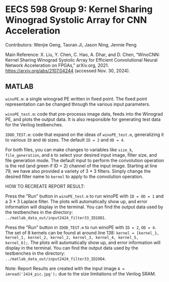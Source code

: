 # EECS 598 Group 9: Kernel Sharing Winograd Systolic Array for CNN Acceleration
Contributors: Wenjie Geng, Taoran Ji, Jason Ning, Jennie Peng 

Main Reference: X. Liu, Y. Chen, C. Hao, A. Dhar, and D. Chen, “WinoCNN: Kernel Sharing Winograd Systolic Array for Efficient Convolutional Neural Network Acceleration on FPGAs,” arXiv.org, 2021. https://arxiv.org/abs/2107.04244 (accessed Nov. 30, 2024).
‌
## MATLAB
`winoPE.m`: a single winograd PE written in fixed point. The fixed point representation can be changed through the various input parameters.

`winoPE_test.m`: code that pre-processs image data, feeds into the Winograd PE, and plots the output data. It is also responsible for generating test data for the Verilog testbenches.

`IDOD_TEST.m`: code that expand on the ideas of `winoPE_test.m`, generalizing it to various `ID` and `OD` sizes. The default `ID = 2` and `OD = 4`.

For both files, you can make changes to variables like `size_k`, `file_generation`, and `A` to select your desired input image, filter size, and file generation mode. The default input to perform the convolution operation is the red (and green if ID = 2) channel of the input image. Starting at line 79, we have also provided a variety of 3 * 3 filters. Simply change the desired filter name to `kernel` to apply to the convolution operation. 



HOW TO RECREATE REPORT RESULT:

Press the "Run" button in `winoPE_test.m` to run winoPE with `ID = OD = 1` and a 3 * 3 Laplace filter. The plots will automatically show up, and error information will display in the terminal. You can find the output data used by the testbenches in the directory: `../matlab_data_out/input2424_filter33_ID1OD1`.

Press the "Run" button in `IDOD_TEST.m` to run winoPE with `ID = 2`, `OD = 4`. The set of 8 kernels can be found at around line 138: `kernel = [kernel_1, kernel_1, kernel_2, kernel_2, kernel_3, kernel_4, kernel_5, kernel_6];`. The plots will automatically show up, and error information will display in the terminal. You can find the output data used by the testbenches in the directory: `../matlab_data_out/input2424_filter33_ID2OD4`.

Note: Report Results are created with the input image `A = imread('2424_pic.jpg');` due to the size limitations of the Verilog SRAM.
